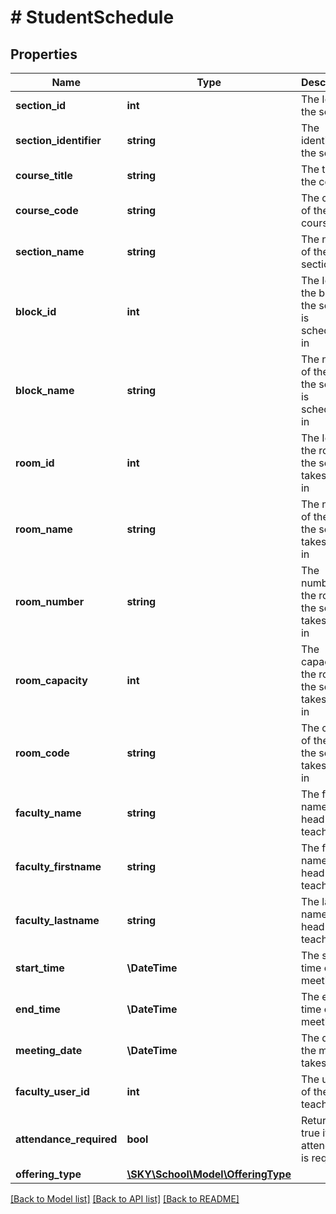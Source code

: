 # # StudentSchedule

## Properties

Name | Type | Description | Notes
------------ | ------------- | ------------- | -------------
**section_id** | **int** | The Id of the section | [optional]
**section_identifier** | **string** | The identifier of the section | [optional]
**course_title** | **string** | The title of the course | [optional]
**course_code** | **string** | The code of the course | [optional]
**section_name** | **string** | The name of the section | [optional]
**block_id** | **int** | The Id of the block the section is scheduled in | [optional]
**block_name** | **string** | The name of the block the section is scheduled in | [optional]
**room_id** | **int** | The Id of the room the section takes place in | [optional]
**room_name** | **string** | The name of the room the section takes place in | [optional]
**room_number** | **string** | The number of the room the section takes place in | [optional]
**room_capacity** | **int** | The capacity of the room the section takes place in | [optional]
**room_code** | **string** | The code of the room the section takes place in | [optional]
**faculty_name** | **string** | The full name of the head teacher | [optional]
**faculty_firstname** | **string** | The first name of the head teacher | [optional]
**faculty_lastname** | **string** | The last name of the head teacher | [optional]
**start_time** | **\DateTime** | The start time of the meeting | [optional]
**end_time** | **\DateTime** | The end time of the meeting | [optional]
**meeting_date** | **\DateTime** | The date the meeting takes place | [optional]
**faculty_user_id** | **int** | The user Id of the head teacher | [optional]
**attendance_required** | **bool** | Returns true if attendance is required | [optional]
**offering_type** | [**\SKY\School\Model\OfferingType**](OfferingType.md) |  | [optional]

[[Back to Model list]](../../README.md#models) [[Back to API list]](../../README.md#endpoints) [[Back to README]](../../README.md)
